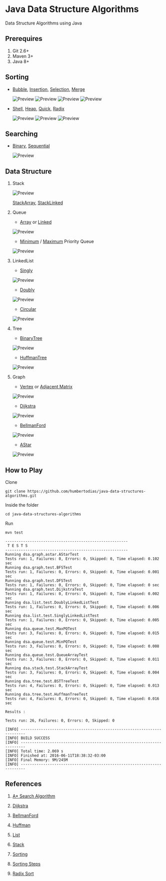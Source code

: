 # Java Data Structure Algorithms

Data Structure Algorithms using Java


## Prerequires

1. Git 2.6+
2. Maven 3+
3. Java 8+

## Sorting

* [Bubble](src/main/java/dsa/sort/BubleSort.java), [Insertion](src/main/java/dsa/sort/InsertionSort.java), [Selection](src/main/java/dsa/sort/SelectionSort.java), [Merge](src/main/java/dsa/sort/MergeSort.java)

	![Preview](doc/bubble-sort.gif)
	![Preview](doc/insertion-sort.gif)
	![Preview](doc/selection-sort.gif)
	![Preview](doc/merge-sort.gif)

* [Shell](src/main/java/dsa/sort/ShellSort.java), [Heap](src/main/java/dsa/sort/HeapSort.java), [Quick](src/main/java/dsa/sort/QuickSort.java), [Radix](src/main/java/dsa/sort/RadixSort.java)

	![Preview](doc/shell-sort.gif)
	![Preview](doc/heap-sort.gif)
	![Preview](doc/quick-sort.gif)

## Searching

* [Binary](src/main/java/dsa/search/BinarySearch.java), [Sequential](src/main/java/dsa/search/SequentialSearch.java)

	![Preview](doc/binary-and-linear-search.gif)

## Data Structure

1. Stack

	![Preview](doc/stack.jpg)

	[StackArray](src/main/java/dsa/stack/StackArray.java),
	[StackLinked](src/main/java/dsa/stack/StackLinked.java)

2. Queue

	* [Array](src/main/java/dsa/queue/QueueArray.java) or [Linked](src/main/java/dsa/queue/QueueLinked.java)

	![Preview](doc/queue.jpg)
	
	* [Minimum](src/main/java/dsa/queue/priority/MinPQ.java) / [Maximum](src/main/java/dsa/queue/priority/MaxPQ.java) Priority Queue

	![Preview](doc/priorityqueue.png)

3. LinkedList
	
	* [Singly](src/main/java/dsa/list/SinglyLinkedList.java)	 
	
	![Preview](doc/linked_list.jpg)

	* [Doubly](src/main/java/dsa/list/DoublyLinkedList.java)
	
	![Preview](doc/doubly_linked_list.jpg)
		
	* [Circular](src/main/java/dsa/list/CircularLinkedList.java)

	![Preview](doc/singly_circular_linked_list.jpg)
	

4. Tree

	* [BinaryTree](src/main/java/dsa/tree/bst/BinarySearchTree.java)


	![Preview](doc/binary_tree.jpg)

	
	* [HuffmanTree](src/main/java/dsa/tree/huffman/HuffmanTree.java)

	![Preview](doc/huffman.png)
	

5. Graph

	* [Vertex](src/main/java/dsa/graph/Graph.java) or [Adjacent Matrix](src/main/java/dsa/graph/GraphMatrix.java)
	
	![Preview](doc/graph_adjacent_matrix.png)

	* [Dijkstra](src/main/java/dsa/graph/path/Dijkstra.java)

	![Preview](doc/dijkstra.gif)

	* [BellmanFord](src/main/java/dsa/graph/path/BellmanFord.java)

	![Preview](doc/bellman_ford.gif)

	* [AStar](src/main/java/dsa/graph/path/AStar.java)

	![Preview](doc/a-star.gif)


## How to Play

Clone

```
git clone https://github.com/humbertodias/java-data-structures-algorithms.git
```

Inside the folder

```
cd java-data-structures-algorithms
```

Run

```
mvn test
```
```
-------------------------------------------------------
 T E S T S
-------------------------------------------------------
Running dsa.graph.astar.AStarTest
Tests run: 1, Failures: 0, Errors: 0, Skipped: 0, Time elapsed: 0.102 sec
Running dsa.graph.test.BFSTest
Tests run: 1, Failures: 0, Errors: 0, Skipped: 0, Time elapsed: 0.001 sec
Running dsa.graph.test.DFSTest
Tests run: 1, Failures: 0, Errors: 0, Skipped: 0, Time elapsed: 0 sec
Running dsa.graph.test.DijkstraTest
Tests run: 1, Failures: 0, Errors: 0, Skipped: 0, Time elapsed: 0.002 sec
Running dsa.list.test.DoublyLinkedListTest
Tests run: 1, Failures: 0, Errors: 0, Skipped: 0, Time elapsed: 0.006 sec
Running dsa.list.test.SinglyLinkedListTest
Tests run: 1, Failures: 0, Errors: 0, Skipped: 0, Time elapsed: 0.005 sec
Running dsa.queue.test.MaxPQTest
Tests run: 3, Failures: 0, Errors: 0, Skipped: 0, Time elapsed: 0.015 sec
Running dsa.queue.test.MinPQTest
Tests run: 3, Failures: 0, Errors: 0, Skipped: 0, Time elapsed: 0.008 sec
Running dsa.queue.test.QueueArrayTest
Tests run: 3, Failures: 0, Errors: 0, Skipped: 0, Time elapsed: 0.011 sec
Running dsa.stack.test.StackArrayTest
Tests run: 3, Failures: 0, Errors: 0, Skipped: 0, Time elapsed: 0.004 sec
Running dsa.tree.test.BSTTreeTest
Tests run: 4, Failures: 0, Errors: 0, Skipped: 0, Time elapsed: 0.013 sec
Running dsa.tree.test.HuffmanTreeTest
Tests run: 4, Failures: 0, Errors: 0, Skipped: 0, Time elapsed: 0.016 sec

Results :

Tests run: 26, Failures: 0, Errors: 0, Skipped: 0

[INFO] ------------------------------------------------------------------------
[INFO] BUILD SUCCESS
[INFO] ------------------------------------------------------------------------
[INFO] Total time: 2.069 s
[INFO] Finished at: 2016-06-11T18:38:32-03:00
[INFO] Final Memory: 9M/245M
[INFO] ------------------------------------------------------------------------
```


## References

1. [A* Search Algorithm](https://en.wikipedia.org/wiki/A*_search_algorithm)

2. [Dijkstra](http://www.vogella.com/tutorials/JavaAlgorithmsDijkstra/article.html)

3. [BellmanFord](http://www.geekviewpoint.com/java/graph/bellman_ford_shortest_path)

4. [Huffman](https://rosettacode.org/wiki/Huffman_coding#Java)

5. [List](http://java2novice.com/data-structures-in-java/linked-list/doubly-linked-list/)

6. [Stack](http://eddmann.com/posts/implementing-a-stack-in-java-using-arrays-and-linked-lists/)

7. [Sorting](http://www.sorting-algorithms.com/)

8. [Sorting Steps](https://www.bluffton.edu/~nesterd/java/SortingDemo.html)

9. [Radix Sort](https://en.wikipedia.org/wiki/Radix_sort)
